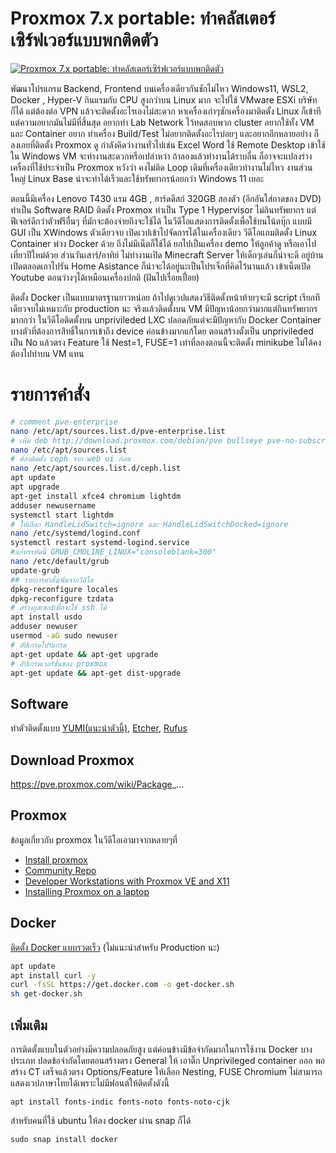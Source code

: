 
# Proxmox 7.x portable: ทำคลัสเตอร์เซิร์ฟเวอร์แบบพกติดตัว

[![Proxmox 7.x portable: ทำคลัสเตอร์เซิร์ฟเวอร์แบบพกติดตัว](https://img.youtube.com/vi/EPYAjAd3Dkg/0.jpg)](https://youtu.be/EPYAjAd3Dkg "Proxmox 7.x portable: ทำคลัสเตอร์เซิร์ฟเวอร์แบบพกติดตัว")

พัฒนาโปรแกรม Backend,  Frontend บนเครื่องเดียวกันชักไม่ไหว Windows11, WSL2, Docker , Hyper-V กินแรมกับ CPU สูงกว่าบน Linux มาก จะไปใช้ VMware ESXi บริษัท ก็ได้ แต่ต้องต่อ VPN แล้วจะติดตั้งอะไรเองไม่สะดวก หาเครื่องเก่าๆซักเครื่องมาติดตั้ง Linux ก็เข้าที แต่ความอยากมันไม่มีที่สิ้นสุด อยากทำ Lab Network ไว้ทดสอบพวก cluster อยากใช้ทั้ง VM และ Container อยาก ทำเครื่อง Build/Test ไม่อยากติดตั้งอะไรบ่อยๆ และอยากอีกหลายอย่าง ก็ลงเอยที่ติดตั้ง Proxmox ดู กำลังคิดว่างานทั่วไปเช่น Excel Word  ใช้ Remote Desktop  เข้าใช้ใน Windows VM จะทำงานสะดวกหรือเปล่าหว่า ถ้าลองแล้วทำงานได้ราบลื่น ก็อาจจะแปลงร่างเครื่องที่ใช้ประจำเป็น Proxmox หวังว่า คงไม่ติด Loop เดิมที่เครื่องเดียวทำงานไม่ไหว งานส่วนใหญ่ Linux Base น่าจะทำได้เร็วและใช้ทรัพยากรน้อยกว่า Windows 11 เยอะ

ตอนนี้มีเครื่อง Lenovo T430 แรม 4GB , ฮาร์ดดีสก์ 320GB สองตัว (อีกอันใส่ถาดของ DVD) ทำเป็น Software RAID ติดตั้ง Proxmox ทำเป็น Type 1 Hypervisor ไม่กินทรัพยากร แต่ฟีเจอร์ดีกว่าตัวฟรีอื่นๆ ที่มักจะต้องจ่ายถึงจะใช้ได้ ในวีดีโอแสดงการติดตั้งเพื่อใช้บนโน้ตบุ๊ก แบบมี GUI เป็น XWindows ตัวเดียวจบ เปิดเวปเข้าไปจัดการได้ในเครื่องเดียว วีดีโอแถมติดตั้ง Linux Container พ่วง Docker ด้วย ถึงไม่มีเน็ตก็ใช้ได้ ยกไปเป็นเครื่อง demo ให้ลูกค้าดู หรือเอาไปเที่ยวปีใหม่ด้วย ส่วนวันเสาร์/อาทิย์ ไม่ทำงานเปิด Minecraft Server ให้เด็กๆเล่นก็น่าจะดี อยู่บ้านเปิดตลอดเอาไปรัน Home Asistance ก็น่าจะได้อยู่นะเป็นโปรเจ็กที่คิดไว้นานแล้ว เข้าเน็ตเปิด Youtube ตอนว่างๆได้เหมือนเครื่องปกติ  (ฝันไปเรื่อยเปื่อย)

ติดตั้ง Docker  เป็นแบบมาตรฐานยาวหน่อย ถ้าไปดูเวปแสดงวิธีติดตั้งหน้าท้ายๆจะมี script เรียกทีเดียวจบไม่เหมาะกับ production นะ  จริงแล้วติดตั้งบน VM มีปัญหาน้อยกว่ามากแต่กินทรัพยากรมากกว่า ในวีดีโอติดตั้งบน unprivileded LXC ปลอดภัยแต่จะมีปัญหากับ Docker Container  บางตัวที่ต้องการสิทธิ์ในการเข้าถึง device ค่อนข้างมากแก้โดย ตอนสร้างตั้งเป็น  unprivileded เป็น No แล้วตรง Feature ใช้ Nest=1, FUSE=1  เท่าที่ลองตอนนี้จะติดตั้ง minikube ไม่ได้คงต้องไปทำบน VM แทน

# รายการคำสั่ง 

```bash
# comment pve-enterprise
nano /etc/apt/sources.list.d/pve-enterprise.list
# เพิ่ม deb http://download.proxmox.com/debian/pve bullseye pve-no-subscription
nano /etc/apt/sources.list
# ต้องติดตั้ง ceph จาก web ui ก่อน
nano /etc/apt/sources.list.d/ceph.list
apt update
apt upgrade
apt-get install xfce4 chromium lightdm
adduser newusername
systemctl start lightdm
# ให้เลือก HandleLidSwitch=ignore และ HandleLidSwitchDocked=ignore
nano /etc/systemd/logind.conf
systemctl restart systemd-logind.service
#แก้บรรทัดนี้ GRUB_CMDLINE_LINUX="consoleblank=300"
nano /etc/default/grub
update-grub
## รายการคำสั่งเพิ่มจากวีดีโอ
dpkg-reconfigure locales
dpkg-reconfigure tzdata
# สร้างยูสเซอร์เพื่อจะใช้ ssh ได้
apt install usdo
adduser newuser
usermod -aG sudo newuser
# อัปเกรดโปรแกรม
apt-get update && apt-get upgrade
# อัปเกรดเวอร์ชั่นของ proxmox
apt-get update && apt-get dist-upgrade
```

## Software
ทำตัวติดตั้งแบบ [YUMI(แนะนำตัวนี้)](https://www.pendrivelinux.com/yumi-multiboot-usb-creator/), 
[Etcher](https://www.balena.io/etcher/),
[Rufus](https://rufus.ie/en/)

## Download Proxmox
https://pve.proxmox.com/wiki/Package_...

## Proxmox
ข้อมูลเกี่ยวกับ proxmox ในวีดีโอเอามาจากหลายๆที่
- [Install proxmox](https://pve.proxmox.com/wiki/Installation)
- [Community Repo](https://pve.proxmox.com/wiki/Package_Repositories)
- [Developer Workstations with Proxmox VE and X11](https://pve.proxmox.com/wiki/Package_Repositories)
- [Installing Proxmox on a laptop](https://davenewman.tech/blog/install-proxmox-on-a-laptop/)
## Docker
[ติดตั้ง Docker แบบรวดเร็ว](https://docs.docker.com/engine/install/ubuntu/#install-using-the-convenience-script) (ไม่แนะนำสำหรับ Production นะ)

```bash
apt update 
apt install curl -y
curl -fsSL https://get.docker.com -o get-docker.sh
sh get-docker.sh
```

## เพิ่มเติม
การติดตั้งแบบในตัวอย่างมีความปลอดภัยสูง แต่ค่อนข้างมีข้อจำกัดมากในการใช้งาน Docker บางประเภท ปลดข้อจำกัดโดยตอนสร้างตรง General ให้ เอาติ๊ก Unprivileged container ออก พอสร้าง CT เสร็จแล้วตรง Options/Feature ให้เลือก Nesting, FUSE
Chromium ไม่สามารถแสดงเวปภาษาไทยได้เพราะไม่มีฟอนต์ให้ติดตั้งดังนี้
```
apt install fonts-indic fonts-noto fonts-noto-cjk
```
สำหรับคนที่ใช้ ubuntu ให้ลง docker ผ่าน snap ก็ได้
```
sudo snap install docker
```